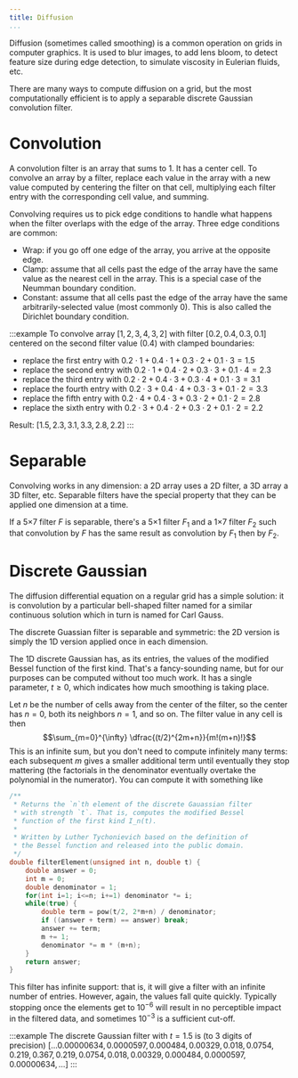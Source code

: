 ```yaml
---
title: Diffusion
...
```


Diffusion (sometimes called smoothing) is a common operation on grids in computer graphics.
It is used to blur images, to add lens bloom, to detect feature size during edge detection, to simulate viscosity in Eulerian fluids, etc.

There are many ways to compute diffusion on a grid, but the most computationally efficient is to apply a separable discrete Gaussian convolution filter.

# Convolution

A convolution filter is an array that sums to 1.
It has a center cell.
To convolve an array by a filter,
replace each value in the array with a new value computed by
centering the filter on that cell,
multiplying each filter entry with the corresponding cell value, and summing.

Convolving requires us to pick edge conditions
to handle what happens when the filter overlaps with the edge of the array.
Three edge conditions are common:

- Wrap: if you go off one edge of the array, you arrive at the opposite edge.
- Clamp: assume that all cells past the edge of the array have the same value as the nearest cell in the array. This is a special case of the Neumman boundary condition.
- Constant: assume that all cells past the edge of the array have the same arbitrarily-selected value (most commonly 0). This is also called the Dirichlet boundary condition.

:::example
To convolve array $[1,2,3,4,3,2]$
with filter $[0.2,0.4,0.3,0.1]$ centered on the second filter value ($0.4$)
with clamped boundaries:

- replace the first entry with $0.2\cdot 1 + 0.4\cdot 1 + 0.3\cdot 2 + 0.1\cdot 3 = 1.5$
- replace the second entry with $0.2\cdot 1 + 0.4\cdot 2 + 0.3\cdot 3 + 0.1\cdot 4 = 2.3$
- replace the third entry with $0.2\cdot 2 + 0.4\cdot 3 + 0.3\cdot 4 + 0.1\cdot 3 = 3.1$
- replace the fourth entry with $0.2\cdot 3 + 0.4\cdot 4 + 0.3\cdot 3 + 0.1\cdot 2 = 3.3$
- replace the fifth entry with $0.2\cdot 4 + 0.4\cdot 3 + 0.3\cdot 2 + 0.1\cdot 2 = 2.8$
- replace the sixth entry with $0.2\cdot 3 + 0.4\cdot 2 + 0.3\cdot 2 + 0.1\cdot 2 = 2.2$

Result: $[1.5,2.3,3.1,3.3,2.8,2.2]$
:::


# Separable

Convolving works in any dimension:
a 2D array uses a 2D filter,
a 3D array a 3D filter, etc.
Separable filters have the special property that they can be applied one dimension at a time.

If a 5×7 filter $F$ is separable, there's a 5×1 filter $F_1$ and a 1×7 filter $F_2$
such that convolution by $F$ has the same result as convolution by $F_1$ then by $F_2$.


# Discrete Gaussian

The diffusion differential equation on a regular grid has a simple solution:
it is convolution by a particular bell-shaped filter named for a similar continuous solution
which in turn is named for Carl Gauss.

The discrete Guassian filter is separable and symmetric:
the 2D version is simply the 1D version applied once in each dimension.

The 1D discrete Gaussian has, as its entries, the values of the modified Bessel function of the first kind.
That's a fancy-sounding name, but for our purposes can be computed without too much work.
It has a single parameter, $t \ge 0$, which indicates how much smoothing is taking place.

Let $n$ be the number of cells away from the center of the filter, so the center has $n=0$, both its neighbors $n=1$, and so on.
The filter value in any cell is then
$$\sum_{m=0}^{\infty} \dfrac{(t/2)^{2m+n}}{m!(m+n)!}$$
This is an infinite sum, but you don't need to compute infinitely many terms:
each subsequent $m$ gives a smaller additional term until eventually they stop mattering (the factorials in the denominator eventually overtake the polynomial in the numerator).
You can compute it with something like

```c
/**
 * Returns the `n`th element of the discrete Gauassian filter
 * with strength `t`. That is, computes the modified Bessel
 * function of the first kind I_n(t).
 *
 * Written by Luther Tychonievich based on the definition of
 * the Bessel function and released into the public domain.
 */
double filterElement(unsigned int n, double t) {
    double answer = 0;
    int m = 0;
    double denominator = 1;
    for(int i=1; i<=n; i+=1) denominator *= i;
    while(true) {
        double term = pow(t/2, 2*m+n) / denominator;
        if ((answer + term) == answer) break;
        answer += term;
        m += 1;
        denominator *= m * (m+n);
    }
    return answer;
}
```

This filter has infinite support: that is, it will give a filter with an infinite number of entries.
However, again, the values fall quite quickly.
Typically stopping once the elements get to $10^{-6}$ will result in no perceptible impact in the filtered data,
and sometimes $10^{-3}$ is a sufficient cut-off.

:::example
The discrete Gaussian filter with $t=1.5$ is (to 3 digits of precision)
$[\dots
0.00000634,
0.0000597,
0.000484,
0.00329,
0.018,
0.0754,
0.219,
0.367,
0.219,
0.0754,
0.018,
0.00329,
0.000484,
0.0000597,
0.00000634,
\dots]$
:::
